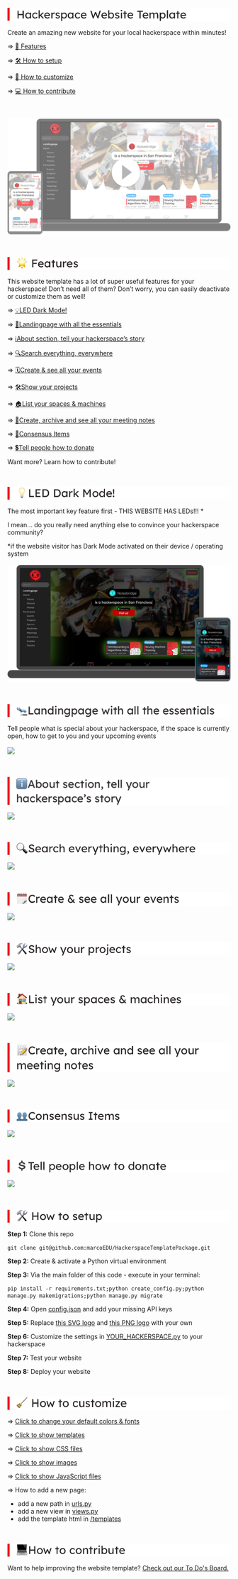 
![Hackerspace Website Template](./readme_images/heading_template_name.png "Hackerspace Website Template")

Create an amazing new website for your local hackerspace within minutes!

=> [🌟 Features](#features)

=> [🛠 How to setup](#setup)

=> [🧹 How to customize](#customize)

=> [💻 How to contribute](#contribute)

<br/><br/>
[<img src="./readme_images/screenshot_1.png">](https://www.youtube.com/watch?v=lsepx_z1kbU)

<br/><br/>
<img alt="Features" src="./readme_images/heading_features.png" id="features" >

This website template has a lot of super useful features for your hackerspace! Don’t need all of them? Don’t worry, you can easily deactivate or customize them as well!

=> [💡LED Dark Mode!](#dark-mode)

=> [🛬Landingpage with all the essentials](#landingpage)

=> [ℹ️About section, tell your hackerspace’s story](#about)

=> [🔍Search everything, everywhere](#search)

=> [🗓Create & see all your events](#events)

=> [🛠Show your projects](#projects)

=> [🏠List your spaces & machines](#spaces)

=> [📝Create, archive and see all your meeting notes](#meeting-notes)

=> [👥Consensus Items](#consensus)

=> [💲Tell people how to donate](#donate)

Want more? Learn how to contribute!

<br/><br/>
<img alt="💡LED Dark Mode!" src="./readme_images/heading_led_darkmode.png" id="dark-mode" >

The most important key feature first - THIS WEBSITE HAS LEDs!!! *

I mean… do you really need anything else to convince your hackerspace community?

*if the website visitor has Dark Mode activated on their device / operating system
<br/><br/>
<img src="./readme_images/screenshot_led_dark_mode.png" >

<br/><br/>
<img alt="🛬Landingpage with all the essentials" src="./readme_images/heading_landingpage.png" id="landingpage" >

Tell people what is special about your hackerspace, if the space is currently open, how to get to you and your upcoming events 
<br/><br/>
<img src="https://media.giphy.com/media/PhZ4vnwqJSuidLycQH/giphy.gif" >

<br/><br/>
<img alt="ℹ️About section, tell your hackerspace’s story" src="./readme_images/heading_about.png" id="about" >

<img src="https://media.giphy.com/media/ejJlMZGeFhQ2kzBtuv/giphy.gif" >


<br/><br/>
<img alt="🔍Search everything, everywhere" src="./readme_images/heading_search.png" id="search" >

<img src="https://media.giphy.com/media/PhZXasQcgHTOLzSrZX/giphy.gif" >


<br/><br/>
<img alt="🗓Create & see all your events" src="./readme_images/heading_events.png" id="events" >

<img src="https://media.giphy.com/media/hU47h8DA0FY4k0L1DV/giphy.gif" >


<br/><br/>
<img alt="🛠Show your projects" src="./readme_images/heading_projects.png" id="projects" >

<img src="https://media.giphy.com/media/Urynrna0njBO8aOcHV/giphy.gif" >


<br/><br/>
<img alt="🏠List your spaces & machines" src="./readme_images/heading_spaces.png" id="spaces" >

<img src="https://media.giphy.com/media/KZ44vfSHmTEbqIuLun/giphy.gif" >


<br/><br/>
<img alt="📝Create, archive and see all your meeting notes" src="./readme_images/heading_meeting_notes.png" id="meeting-notes" >

<img src="https://media.giphy.com/media/gHEtvxEFLcoViOzgTU/giphy.gif" >


<br/><br/>
<img alt="👥Consensus Items" src="./readme_images/heading_consensus.png" id="consensus" >

<img src="https://media.giphy.com/media/QYjC6A5guL3dLnWovQ/giphy.gif" >


<br/><br/>
<img alt="💲Tell people how to donate" src="./readme_images/heading_donate.png" id="donate" >

<img src="https://media.giphy.com/media/kHqtT44bciusHqgwUf/giphy.gif" >


<br/><br/>
<img alt="🛠 How to setup" src="./readme_images/heading_setup.png" id="setup" >

**Step 1:** Clone this repo
```
git clone git@github.com:marcoEDU/HackerspaceTemplatePackage.git
```

**Step 2:** Create & activate a Python virtual environment

**Step 3:** Via the main folder of this code - execute in your terminal: 

```
pip install -r requirements.txt;python create_config.py;python manage.py makemigrations;python manage.py migrate
```

**Step 4:** Open [config.json](./config.json) and add your missing API keys

**Step 5:** Replace [this SVG logo](./hackerspace/Website/static/images/logo.svg) and [this PNG logo](./hackerspace/Website/static/images/logo.png) with your own

**Step 6:** Customize the settings in [YOUR_HACKERSPACE.py](./hackerspace/YOUR_HACKERSPACE.py) to your hackerspace

**Step 7:** Test your website

**Step 8:** Deploy your website

<br/><br/>
<img alt="🧹 How to customize" src="./readme_images/heading_customize.png" id="customize" >

=> [Click to change your default colors & fonts](./hackerspace/CUSTOMIZE/CSS.py)

=> [Click to show templates](./hackerspace/Website/templates/)

=> [Click to show CSS files](./hackerspace/Website/static/css/)

=> [Click to show images](./hackerspace/Website/static/images/)

=> [Click to show JavaScript files](./hackerspace/Website/static/js/)

=> How to add a new page:

-  add a new path in [urls.py](./hackerspace/urls.py)
- add a new view in [views.py](./hackerspace/Website/views.py)
- add the template html in [/templates](./hackerspace/Website/templates/)

<br/><br/>
<img alt="💻How to contribute" src="./readme_images/heading_contribute.png" id="contribute" >

Want to help improving the website template? [Check out our To Do's Board.](https://github.com/marcoEDU/HackerspaceTemplatePackage/projects/1)